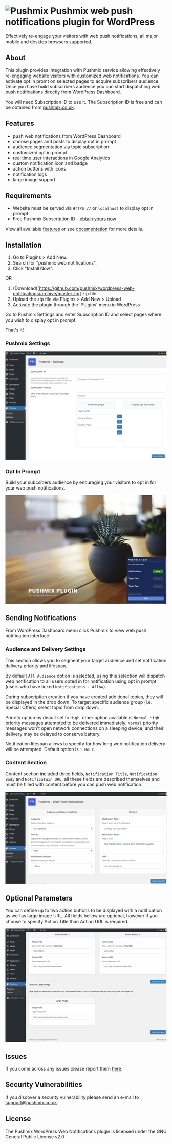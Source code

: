# ![Pushmix](https://www.pushmix.co.uk/media/favicons/favicon-32x32.png) Pushmix web push notifications plugin for WordPress

Effectively re-engage your visitors with web push notifications, all major mobile and desktop browsers supported.

## About

This plugin provides integration with Pushmix service allowing effectively re-engaging website visitors with customized web notifications. You can activate opt in promt on selected pages to acquire subscribers audience. Once you have build subscribers audience you can start dispatching web push notifications directly from WordPress Dashboard. 

You will need Subscription ID to use it. The Subscription ID is free and can be obtained from [pushmix.co.uk](https://www.pushmix.co.uk).

## Features
* push web notifications from WordPress Dashboard
* choose pages and posts to display opt in prompt
* audience segmentation via topic subscription 
* customized opt in prompt
* real time user interactions in Google Analytics
* custom notification icon and badge
* action buttons with icons
* notification logs
* large image support


## Requirements
* Website must be served via `HTTPS://` or `localhost` to display opt in prompt
* Free Pushmix Subscription ID - [obtain yours now](https://dash.pushmix.co.uk/register)

View all available [features](https://www.pushmix.co.uk/features) or see [documentation](https://www.pushmix.co.uk/docs) for more details.


## Installation

1. Go to Plugins > Add New.
2. Search for "pushmix web notifications".
3. Click "Install Now".

OR 

1. (Download)[https://github.com/pushmix/wordpress-web-notifications/archive/master.zip] zip file
2. Upload the zip file via Plugins > Add New > Upload
3. Activate the plugin through the 'Plugins' menu in WordPress

Go to Pushmix Settings and enter Subscription ID and select pages where you wish to display opt in prompt.

That's it!

### Pushmix Settings

![alt text](https://raw.githubusercontent.com/pushmix/wordpress-web-notifications/master/assets/screenshot-1.png "Pushmix plugin settings")


### Opt In Prompt

Build your subcsibers audience by encuraging your visitors to opt in for your web push notifications.

![alt text](https://raw.githubusercontent.com/pushmix/wordpress-web-notifications/master/assets/screenshot-4.png "Pushmix opt in prompt")

## Sending Notifications
From WordPress Dashboard menu click Pushmix to view web push notification interface.

### Audience and Delivery Settings
This section allows you to segment your target audience and set notification delivery priority and lifespan.

By default `All Audience` option is selected, using this selection will dispatch web notification to all users opted in for notification using opt in prompt (users who have licked `Notifications - Allow`).

During subscription creation if you have created additional topics, they will be displayed in the drop down. To target specific audience group (i.e. Special Offers) select topic from drop down.

Priority option by deault set to `High`, other option available is `Normal`.
`High` priority messages attempted to be delivered immediately. `Normal` priority messages won't open network connections on a sleeping device, and their delivery may be delayed to conserve battery.

Notification lifespan allows to specify for how long web notification delivery will be attempted. Default option is `1 Hour`.

### Content Section
Content section included three fields, `Notification Title`, `Notification Body` and `Notificatuin URL`, all these fields are described themselves and must be filled with content before you can push web notification.

![alt text](https://raw.githubusercontent.com/pushmix/wordpress-web-notifications/master/assets/screenshot-2.png "Notification Audience an Content")

## Optional Parameters
You can define up to two action buttons to be displayed with a notification as well as large image URL. All fields bellow are optional, however if you choose to specify Action Title than Action URL is required.

![alt text](https://raw.githubusercontent.com/pushmix/wordpress-web-notifications/master/assets/screenshot-3.png "Optional Parameters")

## Issues
If you come across any issues please report them [here](https://github.com/pushmix/wordpress-web-notifications/issues).

## Security Vulnerabilities
If you discover a security vulnerability please send an e-mail to support@pushmix.co.uk. 

## License
The Pushmix WordPress Web Notifications plugin is licensed under the GNU General Public License v2.0